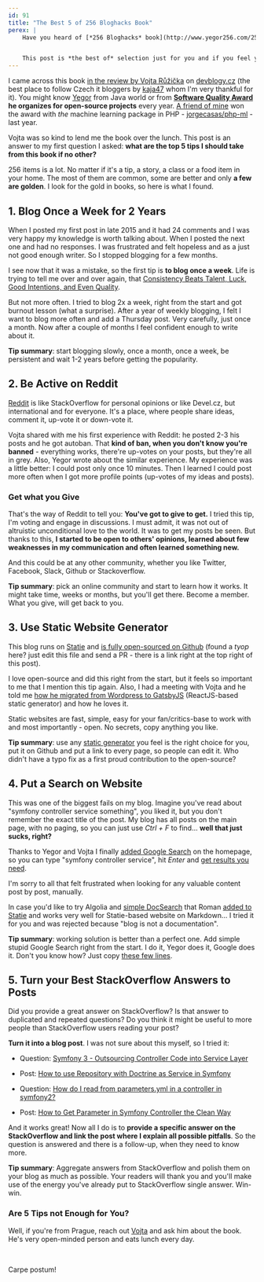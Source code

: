 ```yaml
---
id: 91
title: "The Best 5 of 256 Bloghacks Book"
perex: |
    Have you heard of [*256 Bloghacks* book](http://www.yegor256.com/256-bloghacks.html) by Yegor? Do you think about reading it, but just don't have the time and money?


    This post is *the best of* selection just for you and if you feel you like it, you can buy it and read as a whole.
---
```


I came across this book [in the review by Vojta Růžička](https://www.vojtechruzicka.com/book-review-256-bloghacks) on [devblogy.cz](http://devblogy.tk) (the best place to follow Czech it bloggers by [kaja47](https://twitter.com/kaja47) whom I'm very thankful for it). You might know [Yegor](http://www.yegor256.com) from Java world or from
**[Software Quality Award](http://www.yegor256.com/award.html) he organizes for open-source projects** every year. [A friend of mine](https://arkadiuszkondas.com) won the award with *the* machine learning package in PHP - [jorgecasas/php-ml](https://github.com/jorgecasas/php-ml#awards) - last year.




Vojta was so kind to lend me the book over the lunch. This post is an answer to my first question I asked: **what are the top 5 tips I should take from this book if no other?**

256 items is a lot. No matter if it's a tip, a story, a class or a food item in your home. The most of them are common, some are better and only **a few are golden**. I look for the gold in books, so here is what I found.

## 1. Blog Once a Week for 2 Years

When I posted my first post in late 2015 and it had 24 comments and I was very happy my knowledge is worth talking about. When I posted the next one and had no responses. I was frustrated and felt hopeless and as a just not good enough writer. So I stopped blogging for a few months.

I see now that it was a mistake, so the first tip is **to blog once a week**. Life is trying to tell me over and over again, that [Consistency Beats Talent, Luck, Good Intentions, and Even Quality](https://medium.com/@anthony_moore/consistency-beats-talent-luck-good-intentions-and-even-quality-66ba255aa4f7).

But not more often. I tried to blog 2x a week, right from the start and got burnout lesson (what a surprise). After a year of weekly blogging, I felt I want to blog more often and add a Thursday post. Very carefully, just once a month. Now after a couple of months I feel confident enough to write about it.

<div class="card mb-5">
    <div class="card-body">
        <strong>Tip summary</strong>: start blogging slowly, once a month, once a week, be persistent and wait 1-2 years before getting the popularity.
    </div>
</div>

## 2. Be Active on Reddit

[Reddit](https://www.reddit.com/r/PHP) is like StackOverflow for personal opinions or like Devel.cz, but international and for everyone. It's a place, where people share ideas, comment it, up-vote it or down-vote it.

Vojta shared with me his first experience with Reddit: he posted 2-3 his posts and he got autoban. That **kind of ban, when you don't know you're banned** - everything works, there're up-votes on your posts, but they're all in grey. Also, Yegor wrote about the similar experience. My experience was a little better: I could post only once 10 minutes. Then I learned I could post more often when I got more profile points (up-votes of my ideas and posts).

### Get what you Give

That's the way of Reddit to tell you: **You've got to give to get.** I tried this tip, I'm voting and engage in discussions. I must admit, it was not out of altruistic unconditional love to the world. It was to get my posts be seen. But thanks to this, **I started to be open to others' opinions, learned about few weaknesses in my communication and often learned something new.**

And this could be at any other community, whether you like Twitter, Facebook, Slack, Github or Stackoverflow.

<div class="card mb-5">
    <div class="card-body">
        <strong>Tip summary</strong>: pick an online community and start to learn how it works. It might take time, weeks or months, but you'll get there. Become a member. What you give, will get back to you.
    </div>
</div>

## 3. Use Static Website Generator

This blog runs on [Statie](http://statie.org) and [is fully open-sourced on Github](https://github.com/tomasvotruba/tomasvotruba.com) (found a *tyop* here? just edit this file and send a PR - there is a link right at the top right of this post).

I love open-source and did this right from the start, but it feels so important to me that I mention this tip again. Also, I had a meeting with Vojta and he told me [how he migrated from Wordpress to GatsbyJS](https://www.vojtechruzicka.com/gatsby-migration) (ReactJS-based static generator) and how he loves it.

Static websites are fast, simple, easy for your fan/critics-base to work with and most importantly - open. No secrets, copy anything you like.

<div class="card mb-5">
    <div class="card-body">
        <strong>Tip summary</strong>: use any <a href="https://www.staticgen.com/">static generator</a> you feel is the right choice for you, put it on Github and put a link to every page, so people can edit it. Who didn't have a typo fix as a first proud contribution to the open-source?
    </div>
</div>

## 4. Put a Search on Website

This was one of the biggest fails on my blog. Imagine you've read about "symfony controller service something", you liked it, but you don't remember the exact title of the post. My blog has all posts on the main page, with no paging, so you can just use *Ctrl + F* to find... **well that just sucks, right?**

Thanks to Yegor and Vojta I finally [added Google Search](https://github.com/TomasVotruba/tomasvotruba.com/pull/286) on the homepage, so you can type "symfony controller service", hit *Enter* and [get results you need](https://www.google.cz/search?sitesearch=tomasvotruba.com&q=%22symfony+controller+service).

I'm sorry to all that felt frustrated when looking for any valuable content post by post, manually.

In case you'd like to try Algolia and [simple DocSearch](https://community.algolia.com/docsearch) that Roman [added to Statie](https://github.com/crazko/statie-web/commit/6c218b5d06666a098341960129617441c7cf8acb) and works very well for Statie-based website on Markdown... I tried it for you and was rejected because "blog is not a documentation".

<div class="card mb-5">
    <div class="card-body">
        <strong>Tip summary</strong>: working solution is better than a perfect one. Add simple stupid Google Search right from the start. I do it, Yegor does it, Google does it. Don't you know how? Just copy <a href="https://github.com/TomasVotruba/tomasvotruba.com/pull/286">these few lines</a>.
    </div>
</div>

## 5. Turn your Best StackOverflow Answers to Posts

Did you provide a great answer on StackOverflow? Is that answer to duplicated and repeated questions? Do you think it might be useful to more people than StackOverflow users reading your post?

**Turn it into a blog post**. I was not sure about this myself, so I tried it:

- Question: [Symfony 3 - Outsourcing Controller Code into Service Layer
](https://stackoverflow.com/questions/38346281/symfony-3-outsourcing-controller-code-into-service-layer/38349271#38349271)
- Post: [How to use Repository with Doctrine as Service in Symfony](/blog/2017/10/16/how-to-use-repository-with-doctrine-as-service-in-symfony/)

- Question: [How do I read from parameters.yml in a controller in symfony2?
](https://stackoverflow.com/questions/13901256/how-do-i-read-from-parameters-yml-in-a-controller-in-symfony2/48371606#48371606)
- Post: [How to Get Parameter in Symfony Controller the Clean Way](/blog/2018/01/22/how-to-get-parameter-in-symfony-controller-the-clean-way/)

And it works great! Now all I do is to **provide a specific answer on the StackOverflow and link the post where I explain all possible pitfalls**. So the question is answered and there is a follow-up, when they need to know more.

<div class="card mb-5">
    <div class="card-body">
        <strong>Tip summary</strong>: Aggregate answers from StackOverflow and polish them on your blog as much as possible. Your readers will thank you and you'll make use of the energy you've already put to StackOverflow single answer. Win-win.
    </div>
</div>

### Are 5 Tips not Enough for You?

Well, if you're from Prague, reach out [Vojta](https://www.vojtechruzicka.com) and ask him about the book. He's very open-minded person and eats lunch every day.

<br>

Carpe postum!
